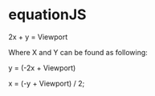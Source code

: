 # equationJS

2x + y = Viewport

Where X and Y can be found as following:

y = (-2x + Viewport)

x = (-y + Viewport) / 2;
